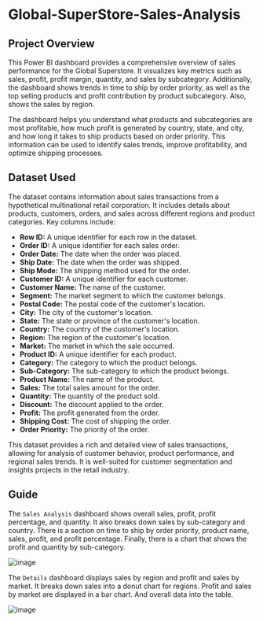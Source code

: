 # Global-SuperStore-Sales-Analysis

## Project Overview
This Power BI dashboard provides a comprehensive overview of sales performance for the Global Superstore. It visualizes key metrics such as sales, profit, profit margin, quantity, and sales by subcategory. Additionally, the dashboard  shows trends  in time to ship by order priority, as well as the top selling products and  profit contribution by product subcategory. Also, shows the sales by region.

The dashboard helps you understand what products and subcategories are most profitable, how much profit is generated by country, state, and city, and how long it takes to ship products based on order priority. This information can be used to identify sales trends, improve profitability, and optimize shipping processes.

## Dataset Used
The dataset contains information about sales transactions from a hypothetical multinational retail corporation. It includes details about products, customers, orders, and sales across different regions and product categories. Key columns include:

- **Row ID:** A unique identifier for each row in the dataset.
- **Order ID:** A unique identifier for each sales order.
- **Order Date:** The date when the order was placed.
- **Ship Date:** The date when the order was shipped.
- **Ship Mode:** The shipping method used for the order.
- **Customer ID:** A unique identifier for each customer.
- **Customer Name:** The name of the customer.
- **Segment:** The market segment to which the customer belongs.
- **Postal Code:** The postal code of the customer's location.
- **City:** The city of the customer's location.
- **State:** The state or province of the customer's location.
- **Country:** The country of the customer's location.
- **Region:** The region of the customer's location.
- **Market:** The market in which the sale occurred.
- **Product ID:** A unique identifier for each product.
- **Category:** The category to which the product belongs.
- **Sub-Category:** The sub-category to which the product belongs.
- **Product Name:** The name of the product.
- **Sales:** The total sales amount for the order.
- **Quantity:** The quantity of the product sold.
- **Discount:** The discount applied to the order.
- **Profit:** The profit generated from the order.
- **Shipping Cost:** The cost of shipping the order.
- **Order Priority:** The priority of the order.

This dataset provides a rich and detailed view of sales transactions, allowing for analysis of customer behavior, product performance, and regional sales trends. It is well-suited for customer segmentation and insights projects in the retail industry.



## Guide
The ```Sales Analysis``` dashboard shows overall sales, profit, profit percentage, and quantity. It also breaks down sales by sub-category and country. There is a section on time to ship by order priority, product name, sales, profit, and profit percentage. Finally, there is a chart that shows the profit and quantity by sub-category.

![image](https://github.com/kalpitb210/global_supermarket_sales_analysis/assets/116106587/6aa87d9e-b131-4596-bc78-0a425ecd884c)



The ```Details``` dashboard displays sales by region and profit and sales by market. It breaks down sales into a donut chart for regions. Profit and sales by market are displayed in a bar chart. And overall data into the table.

![image](https://github.com/kalpitb210/global_supermarket_sales_analysis/assets/116106587/11cc1649-5c3e-4e69-9b99-0287ab23a18e)


